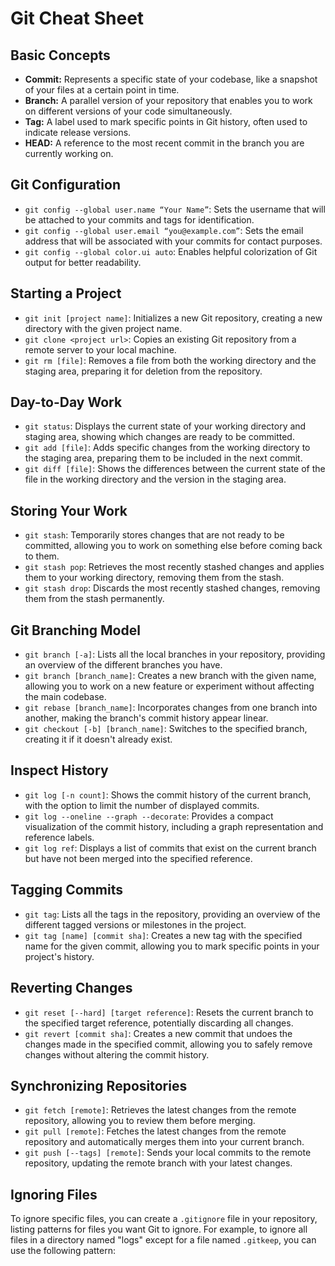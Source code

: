 # Git Cheat Sheet

## Basic Concepts
- **Commit:** Represents a specific state of your codebase, like a snapshot of your files at a certain point in time.
- **Branch:** A parallel version of your repository that enables you to work on different versions of your code simultaneously.
- **Tag:** A label used to mark specific points in Git history, often used to indicate release versions.
- **HEAD:** A reference to the most recent commit in the branch you are currently working on.

## Git Configuration
- `git config --global user.name “Your Name”`: Sets the username that will be attached to your commits and tags for identification.
- `git config --global user.email “you@example.com”`: Sets the email address that will be associated with your commits for contact purposes.
- `git config --global color.ui auto`: Enables helpful colorization of Git output for better readability.

## Starting a Project
- `git init [project name]`: Initializes a new Git repository, creating a new directory with the given project name.
- `git clone <project url>`: Copies an existing Git repository from a remote server to your local machine.
- `git rm [file]`: Removes a file from both the working directory and the staging area, preparing it for deletion from the repository.

## Day-to-Day Work
- `git status`: Displays the current state of your working directory and staging area, showing which changes are ready to be committed.
- `git add [file]`: Adds specific changes from the working directory to the staging area, preparing them to be included in the next commit.
- `git diff [file]`: Shows the differences between the current state of the file in the working directory and the version in the staging area.

## Storing Your Work
- `git stash`: Temporarily stores changes that are not ready to be committed, allowing you to work on something else before coming back to them.
- `git stash pop`: Retrieves the most recently stashed changes and applies them to your working directory, removing them from the stash.
- `git stash drop`: Discards the most recently stashed changes, removing them from the stash permanently.

## Git Branching Model
- `git branch [-a]`: Lists all the local branches in your repository, providing an overview of the different branches you have.
- `git branch [branch_name]`: Creates a new branch with the given name, allowing you to work on a new feature or experiment without affecting the main codebase.
- `git rebase [branch_name]`: Incorporates changes from one branch into another, making the branch's commit history appear linear.
- `git checkout [-b] [branch_name]`: Switches to the specified branch, creating it if it doesn't already exist.

## Inspect History
- `git log [-n count]`: Shows the commit history of the current branch, with the option to limit the number of displayed commits.
- `git log --oneline --graph --decorate`: Provides a compact visualization of the commit history, including a graph representation and reference labels.
- `git log ref`: Displays a list of commits that exist on the current branch but have not been merged into the specified reference.

## Tagging Commits
- `git tag`: Lists all the tags in the repository, providing an overview of the different tagged versions or milestones in the project.
- `git tag [name] [commit sha]`: Creates a new tag with the specified name for the given commit, allowing you to mark specific points in your project's history.

## Reverting Changes
- `git reset [--hard] [target reference]`: Resets the current branch to the specified target reference, potentially discarding all changes.
- `git revert [commit sha]`: Creates a new commit that undoes the changes made in the specified commit, allowing you to safely remove changes without altering the commit history.

## Synchronizing Repositories
- `git fetch [remote]`: Retrieves the latest changes from the remote repository, allowing you to review them before merging.
- `git pull [remote]`: Fetches the latest changes from the remote repository and automatically merges them into your current branch.
- `git push [--tags] [remote]`: Sends your local commits to the remote repository, updating the remote branch with your latest changes.

## Ignoring Files
To ignore specific files, you can create a `.gitignore` file in your repository, listing patterns for files you want Git to ignore. For example, to ignore all files in a directory named "logs" except for a file named `.gitkeep`, you can use the following pattern:
